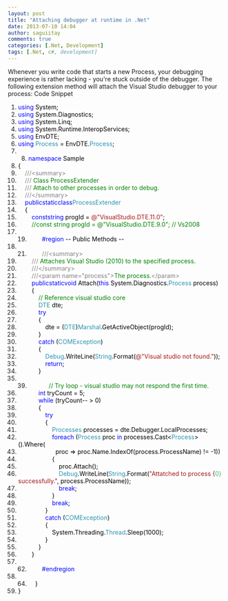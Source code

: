 ```yaml
---
layout: post
title: "Attaching debugger at runtime in .Net"
date: 2013-07-10 14:04
author: saguiitay
comments: true
categories: [.Net, Development]
tags: [.Net, c#, development]
---
```

Whenever you write code that starts a new Process, your debugging experience is rather lacking - you're stuck outside of the debugger. The following extension method will attach the Visual Studio debugger to your process:
Code Snippet

1.  <span style="background:#ffffff;color:#0000ff;">using</span><span style="background:#ffffff;color:#000000;"> System;</span>
2.  <span style="background:#ffffff;color:#0000ff;">using</span><span style="background:#ffffff;color:#000000;"> System.Diagnostics;</span>
3.  <span style="background:#ffffff;color:#0000ff;">using</span><span style="background:#ffffff;color:#000000;"> System.Linq;</span>
4.  <span style="background:#ffffff;color:#0000ff;">using</span><span style="background:#ffffff;color:#000000;"> System.Runtime.InteropServices;</span>
5.  <span style="background:#ffffff;color:#0000ff;">using</span><span style="background:#ffffff;color:#000000;"> EnvDTE;</span>
6.  <span style="background:#ffffff;color:#0000ff;">using</span><span style="background:#ffffff;color:#2b91af;"> Process</span><span style="background:#ffffff;color:#000000;"> = EnvDTE.</span><span style="background:#ffffff;color:#2b91af;">Process</span><span style="background:#ffffff;color:#000000;">;</span>
7.  8.  <span style="background:#ffffff;color:#0000ff;">namespace</span><span style="background:#ffffff;color:#000000;"> Sample</span>
9.  <span style="background:#ffffff;color:#000000;">{</span>
10.     <span style="background:#ffffff;color:#808080;">///</span><span style="background:#ffffff;color:#808080;">\<summary\></span>
11.     <span style="background:#ffffff;color:#808080;">///</span><span style="background:#ffffff;color:#008000;"> Class ProcessExtender</span>
12.     <span style="background:#ffffff;color:#808080;">///</span><span style="background:#ffffff;color:#008000;"> Attach to other processes in order to debug.</span>
13.     <span style="background:#ffffff;color:#808080;">///</span><span style="background:#ffffff;color:#808080;">\</summary\></span>
14.     <span style="background:#ffffff;color:#0000ff;">public</span><span style="background:#ffffff;color:#0000ff;">static</span><span style="background:#ffffff;color:#0000ff;">class</span><span style="background:#ffffff;color:#2b91af;">ProcessExtender</span>
15.     <span style="background:#ffffff;color:#000000;">{</span>
16.         <span style="background:#ffffff;color:#0000ff;">const</span><span style="background:#ffffff;color:#0000ff;">string</span><span style="background:#ffffff;color:#000000;"> progId = </span><span style="background:#ffffff;color:#a31515;">@"VisualStudio.DTE.11.0"</span><span style="background:#ffffff;color:#000000;">;</span>
17.         <span style="background:#ffffff;color:#008000;">//const string progId = @"VisualStudio.DTE.9.0"; // Vs2008</span>
18. 19.         <span style="background:#ffffff;color:#0000ff;">\#region</span><span style="background:#ffffff;color:#000000;"> -- Public Methods --</span>
20. 21.         <span style="background:#ffffff;color:#808080;">///</span><span style="background:#ffffff;color:#808080;">\<summary\></span>
22.         <span style="background:#ffffff;color:#808080;">///</span><span style="background:#ffffff;color:#008000;"> Attaches Visual Studio (2010) to the specified process.</span>
23.         <span style="background:#ffffff;color:#808080;">///</span><span style="background:#ffffff;color:#808080;">\</summary\></span>
24.         <span style="background:#ffffff;color:#808080;">///</span><span style="background:#ffffff;color:#808080;">\<param name="process"\></span><span style="background:#ffffff;color:#008000;">The process.</span><span style="background:#ffffff;color:#808080;">\</param\></span>
25.         <span style="background:#ffffff;color:#0000ff;">public</span><span style="background:#ffffff;color:#0000ff;">static</span><span style="background:#ffffff;color:#0000ff;">void</span><span style="background:#ffffff;color:#000000;"> Attach(</span><span style="background:#ffffff;color:#0000ff;">this</span><span style="background:#ffffff;color:#000000;"> System.Diagnostics.</span><span style="background:#ffffff;color:#2b91af;">Process</span><span style="background:#ffffff;color:#000000;"> process)</span>
26.         <span style="background:#ffffff;color:#000000;">{</span>
27.             <span style="background:#ffffff;color:#008000;">// Reference visual studio core</span>
28.             <span style="background:#ffffff;color:#2b91af;">DTE</span><span style="background:#ffffff;color:#000000;"> dte;</span>
29.             <span style="background:#ffffff;color:#0000ff;">try</span>
30.             <span style="background:#ffffff;color:#000000;">{</span>
31.                 <span style="background:#ffffff;color:#000000;">dte = (</span><span style="background:#ffffff;color:#2b91af;">DTE</span><span style="background:#ffffff;color:#000000;">)</span><span style="background:#ffffff;color:#2b91af;">Marshal</span><span style="background:#ffffff;color:#000000;">.GetActiveObject(progId);</span>
32.             <span style="background:#ffffff;color:#000000;">}</span>
33.             <span style="background:#ffffff;color:#0000ff;">catch</span><span style="background:#ffffff;color:#000000;"> (</span><span style="background:#ffffff;color:#2b91af;">COMException</span><span style="background:#ffffff;color:#000000;">)</span>
34.             <span style="background:#ffffff;color:#000000;">{</span>
35.                 <span style="background:#ffffff;color:#2b91af;">Debug</span><span style="background:#ffffff;color:#000000;">.WriteLine(</span><span style="background:#ffffff;color:#2b91af;">String</span><span style="background:#ffffff;color:#000000;">.Format(</span><span style="background:#ffffff;color:#a31515;">@"Visual studio not found."</span><span style="background:#ffffff;color:#000000;">));</span>
36.                 <span style="background:#ffffff;color:#0000ff;">return</span><span style="background:#ffffff;color:#000000;">;</span>
37.             <span style="background:#ffffff;color:#000000;">}</span>
38. 39.             <span style="background:#ffffff;color:#008000;">// Try loop - visual studio may not respond the first time.</span>
40.             <span style="background:#ffffff;color:#0000ff;">int</span><span style="background:#ffffff;color:#000000;"> tryCount = 5;</span>
41.             <span style="background:#ffffff;color:#0000ff;">while</span><span style="background:#ffffff;color:#000000;"> (tryCount-- \> 0)</span>
42.             <span style="background:#ffffff;color:#000000;">{</span>
43.                 <span style="background:#ffffff;color:#0000ff;">try</span>
44.                 <span style="background:#ffffff;color:#000000;">{</span>
45.                     <span style="background:#ffffff;color:#2b91af;">Processes</span><span style="background:#ffffff;color:#000000;"> processes = dte.Debugger.LocalProcesses;</span>
46.                     <span style="background:#ffffff;color:#0000ff;">foreach</span><span style="background:#ffffff;color:#000000;"> (</span><span style="background:#ffffff;color:#2b91af;">Process</span><span style="background:#ffffff;color:#000000;"> proc </span><span style="background:#ffffff;color:#0000ff;">in</span><span style="background:#ffffff;color:#000000;"> processes.Cast\<</span><span style="background:#ffffff;color:#2b91af;">Process</span><span style="background:#ffffff;color:#000000;">\>().Where(</span>
47.                       <span style="background:#ffffff;color:#000000;">proc =\> proc.Name.IndexOf(process.ProcessName) != -1))</span>
48.                     <span style="background:#ffffff;color:#000000;">{</span>
49.                         <span style="background:#ffffff;color:#000000;">proc.Attach();</span>
50.                         <span style="background:#ffffff;color:#2b91af;">Debug</span><span style="background:#ffffff;color:#000000;">.WriteLine(</span><span style="background:#ffffff;color:#2b91af;">String</span><span style="background:#ffffff;color:#000000;">.Format(</span><span style="background:#ffffff;color:#a31515;">"Attatched to process {</span><span style="background:#ffffff;color:#3cb371;">0}</span><span style="background:#ffffff;color:#a31515;"> successfully."</span><span style="background:#ffffff;color:#000000;">, process.ProcessName));</span>
51.                         <span style="background:#ffffff;color:#0000ff;">break</span><span style="background:#ffffff;color:#000000;">;</span>
52.                     <span style="background:#ffffff;color:#000000;">}</span>
53.                     <span style="background:#ffffff;color:#0000ff;">break</span><span style="background:#ffffff;color:#000000;">;</span>
54.                 <span style="background:#ffffff;color:#000000;">}</span>
55.                 <span style="background:#ffffff;color:#0000ff;">catch</span><span style="background:#ffffff;color:#000000;"> (</span><span style="background:#ffffff;color:#2b91af;">COMException</span><span style="background:#ffffff;color:#000000;">)</span>
56.                 <span style="background:#ffffff;color:#000000;">{</span>
57.                     <span style="background:#ffffff;color:#000000;">System.Threading.</span><span style="background:#ffffff;color:#2b91af;">Thread</span><span style="background:#ffffff;color:#000000;">.Sleep(1000);</span>
58.                 <span style="background:#ffffff;color:#000000;">}</span>
59.             <span style="background:#ffffff;color:#000000;">}</span>
60.         <span style="background:#ffffff;color:#000000;">}</span>
61. 62.         <span style="background:#ffffff;color:#0000ff;">\#endregion</span>
63. 64.     <span style="background:#ffffff;color:#000000;">}</span>
65. <span style="background:#ffffff;color:#000000;">}</span>



